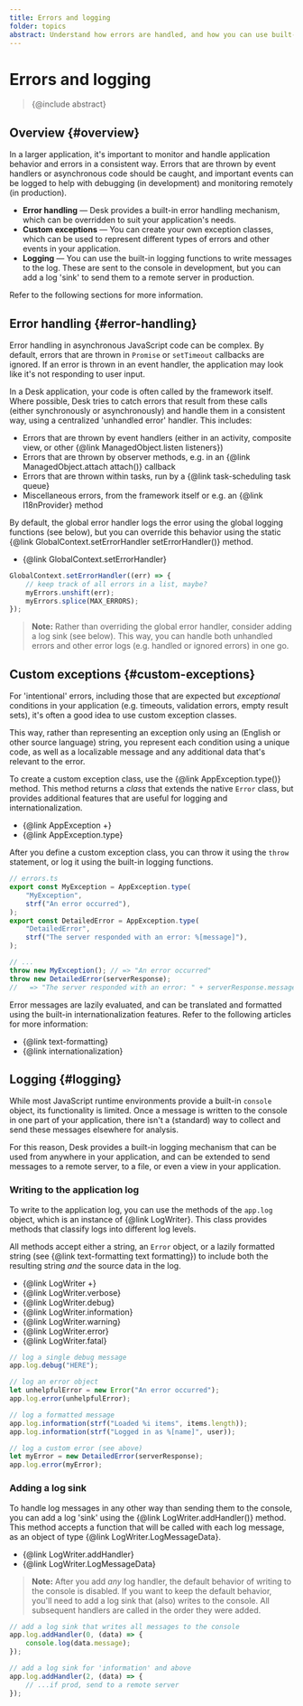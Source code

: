 ```yaml
---
title: Errors and logging
folder: topics
abstract: Understand how errors are handled, and how you can use built-in logging features to help observe and debug your application.
---
```


# Errors and logging

> {@include abstract}

## Overview {#overview}

In a larger application, it's important to monitor and handle application behavior and errors in a consistent way. Errors that are thrown by event handlers or asynchronous code should be caught, and important events can be logged to help with debugging (in development) and monitoring remotely (in production).

- **Error handling** — Desk provides a built-in error handling mechanism, which can be overridden to suit your application's needs.
- **Custom exceptions** — You can create your own exception classes, which can be used to represent different types of errors and other events in your application.
- **Logging** — You can use the built-in logging functions to write messages to the log. These are sent to the console in development, but you can add a log 'sink' to send them to a remote server in production.

Refer to the following sections for more information.

## Error handling {#error-handling}

Error handling in asynchronous JavaScript code can be complex. By default, errors that are thrown in `Promise` or `setTimeout` callbacks are ignored. If an error is thrown in an event handler, the application may look like it's not responding to user input.

In a Desk application, your code is often called by the framework itself. Where possible, Desk tries to catch errors that result from these calls (either synchronously or asynchronously) and handle them in a consistent way, using a centralized 'unhandled error' handler. This includes:

- Errors that are thrown by event handlers (either in an activity, composite view, or other {@link ManagedObject.listen listeners})
- Errors that are thrown by observer methods, e.g. in an {@link ManagedObject.attach attach()} callback
- Errors that are thrown within tasks, run by a {@link task-scheduling task queue}
- Miscellaneous errors, from the framework itself or e.g. an {@link I18nProvider} method

By default, the global error handler logs the error using the global logging functions (see below), but you can override this behavior using the static {@link GlobalContext.setErrorHandler setErrorHandler()} method.

- {@link GlobalContext.setErrorHandler}

```ts
GlobalContext.setErrorHandler((err) => {
	// keep track of all errors in a list, maybe?
	myErrors.unshift(err);
	myErrors.splice(MAX_ERRORS);
});
```

> **Note:** Rather than overriding the global error handler, consider adding a log sink (see below). This way, you can handle both unhandled errors and other error logs (e.g. handled or ignored errors) in one go.

## Custom exceptions {#custom-exceptions}

For 'intentional' errors, including those that are expected but _exceptional_ conditions in your application (e.g. timeouts, validation errors, empty result sets), it's often a good idea to use custom exception classes.

This way, rather than representing an exception only using an (English or other source language) string, you represent each condition using a unique code, as well as a localizable message and any additional data that's relevant to the error.

To create a custom exception class, use the {@link AppException.type()} method. This method returns a _class_ that extends the native `Error` class, but provides additional features that are useful for logging and internationalization.

- {@link AppException +}
- {@link AppException.type}

After you define a custom exception class, you can throw it using the `throw` statement, or log it using the built-in logging functions.

```ts
// errors.ts
export const MyException = AppException.type(
	"MyException",
	strf("An error occurred"),
);
export const DetailedError = AppException.type(
	"DetailedError",
	strf("The server responded with an error: %[message]"),
);

// ...
throw new MyException(); // => "An error occurred"
throw new DetailedError(serverResponse);
//   => "The server responded with an error: " + serverResponse.message
```

Error messages are lazily evaluated, and can be translated and formatted using the built-in internationalization features. Refer to the following articles for more information:

- {@link text-formatting}
- {@link internationalization}

## Logging {#logging}

While most JavaScript runtime environments provide a built-in `console` object, its functionality is limited. Once a message is written to the console in one part of your application, there isn't a (standard) way to collect and send these messages elsewhere for analysis.

For this reason, Desk provides a built-in logging mechanism that can be used from anywhere in your application, and can be extended to send messages to a remote server, to a file, or even a view in your application.

### Writing to the application log

To write to the application log, you can use the methods of the `app.log` object, which is an instance of {@link LogWriter}. This class provides methods that classify logs into different log levels.

All methods accept either a string, an `Error` object, or a lazily formatted string (see {@link text-formatting text formatting}) to include both the resulting string _and_ the source data in the log.

- {@link LogWriter +}
- {@link LogWriter.verbose}
- {@link LogWriter.debug}
- {@link LogWriter.information}
- {@link LogWriter.warning}
- {@link LogWriter.error}
- {@link LogWriter.fatal}

```ts
// log a single debug message
app.log.debug("HERE");

// log an error object
let unhelpfulError = new Error("An error occurred");
app.log.error(unhelpfulError);

// log a formatted message
app.log.information(strf("Loaded %i items", items.length));
app.log.information(strf("Logged in as %[name]", user));

// log a custom error (see above)
let myError = new DetailedError(serverResponse);
app.log.error(myError);
```

### Adding a log sink

To handle log messages in any other way than sending them to the console, you can add a log 'sink' using the {@link LogWriter.addHandler()} method. This method accepts a function that will be called with each log message, as an object of type {@link LogWriter.LogMessageData}.

- {@link LogWriter.addHandler}
- {@link LogWriter.LogMessageData}

> **Note:** After you add _any_ log handler, the default behavior of writing to the console is disabled. If you want to keep the default behavior, you'll need to add a log sink that (also) writes to the console. All subsequent handlers are called in the order they were added.

```ts
// add a log sink that writes all messages to the console
app.log.addHandler(0, (data) => {
	console.log(data.message);
});

// add a log sink for 'information' and above
app.log.addHandler(2, (data) => {
	// ...if prod, send to a remote server
});
```
